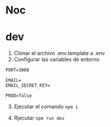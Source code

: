 # Noc

# dev

1. Clonar el archivo .env.template a .env
2. Configurar las variables de entorno

```
PORT=3000

EMAIL=
EMAIL_SECRET_KEY=

PROD=false
```

3. Ejecutar el comando ```npm i```

4. Rjecutar ```npm run dev```